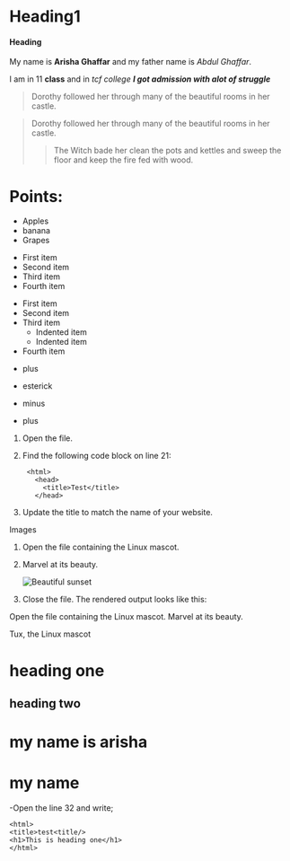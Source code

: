 # Heading1
#### Heading

My name is **Arisha Ghaffar** and my father name is *Abdul Ghaffar*.

I am in 11 __class__  and in _tcf college_ ***I got admission with alot of struggle*** 

> Dorothy followed her through many of the beautiful rooms in her castle.

 > Dorothy followed her through many of the beautiful rooms in her castle.
>
>> The Witch bade her clean the pots and kettles and sweep the floor and keep the fire fed with wood.

# Points:
- Apples
- banana
- Grapes

* First item
* Second item
* Third item
* Fourth item

- First item
- Second item
- Third item
    - Indented item
    - Indented item
- Fourth item

+ plus
* esterick
- minus
+ plus


1. Open the file.
2. Find the following code block on line 21:

        <html>
          <head>
            <title>Test</title>
          </head>

3. Update the title to match the name of your website.


Images
1. Open the file containing the Linux mascot.
2. Marvel at its beauty.

    ![Beautiful sunset]([/assets/images/tux.png](https://img.freepik.com/free-photo/sunset-time-tropical-beach-sea-with-coconut-palm-tree_74190-1075.jpg?semt=ais_hybrid&w=740&q=80))

3. Close the file.
The rendered output looks like this:

Open the file containing the Linux mascot.
Marvel at its beauty.

Tux, the Linux mascot

heading one
============
heading two
-----------

<h1>
 my name is arisha
</h1>

<h1>my name</h1>

-Open the line 32 and write; 
<html>
   <head>
     <title>Test</title>
</head>

```
<html>
<title>test<title/>
<h1>This is heading one</h1>
</html>
```
